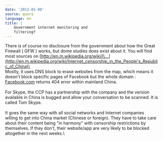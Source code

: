 ```yaml
---
date: '2013-01-08'
source: quora
language: en
title: |
    Government internet monitoring and
    filtering?
---
```


There is of course no disclosure from the government about how the Great
Firewall ( GFW ) works, but dome studies does exist about it. You will
find most sources on
[http://en.m.wikipedia.org/wiki/I\...](http://en.m.wikipedia.org/wiki/Internet_censorship_in_the_People's_Republic_of_China)\
\
Mostly, it uses DNS block to erase websites from the map, which means it
doesn\'t block specific pages of Facebook but the whole domain :
[Facebook.com](http://facebook.com) returns 404 error within mainland
China.\
\
For Skype, the CCP has a partnership with the company and the version
available in China is bugged and allow your conversation to be scanned.
It is called Tom Skype.\
\
It goes the same way with all social networks and Internet companies
willing to get into China market (Chinese or foreign). They have to take
care about their content being \"in harmony\" with censorship
restrictions by themselves. If they don\'t, their website/app are very
likely to be blocked altogether in the next weeks.\
